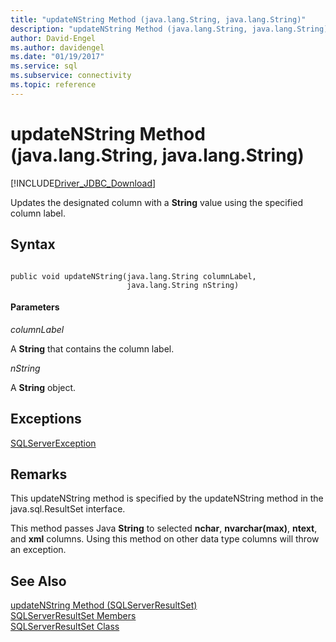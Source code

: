 ```yaml
---
title: "updateNString Method (java.lang.String, java.lang.String)"
description: "updateNString Method (java.lang.String, java.lang.String)"
author: David-Engel
ms.author: davidengel
ms.date: "01/19/2017"
ms.service: sql
ms.subservice: connectivity
ms.topic: reference
---
```

# updateNString Method (java.lang.String, java.lang.String)
[!INCLUDE[Driver_JDBC_Download](../../../includes/driver_jdbc_download.md)]

  Updates the designated column with a **String** value using the specified column label.  
  
## Syntax  
  
```  
  
public void updateNString(java.lang.String columnLabel,  
                          java.lang.String nString)  
```  
  
#### Parameters  
 *columnLabel*  
  
 A **String** that contains the column label.  
  
 *nString*  
  
 A **String** object.  
  
## Exceptions  
 [SQLServerException](../../../connect/jdbc/reference/sqlserverexception-class.md)  
  
## Remarks  
 This updateNString method is specified by the updateNString method in the java.sql.ResultSet interface.  
  
 This method passes Java **String** to selected **nchar**, **nvarchar(max)**, **ntext**, and **xml** columns. Using this method on other data type columns will throw an exception.  
  
## See Also  
 [updateNString Method &#40;SQLServerResultSet&#41;](../../../connect/jdbc/reference/updatenstring-method-sqlserverresultset.md)   
 [SQLServerResultSet Members](../../../connect/jdbc/reference/sqlserverresultset-members.md)   
 [SQLServerResultSet Class](../../../connect/jdbc/reference/sqlserverresultset-class.md)  
  
  
